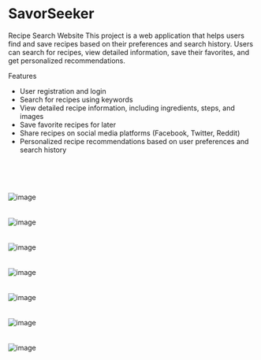 # SavorSeeker
Recipe Search Website
This project is a web application that helps users find and save recipes based on their preferences and search history. Users can search for recipes, view detailed information, save their favorites, and get personalized recommendations.

Features
- User registration and login
- Search for recipes using keywords
- View detailed recipe information, including ingredients, steps, and images
- Save favorite recipes for later
- Share recipes on social media platforms (Facebook, Twitter, Reddit)
- Personalized recipe recommendations based on user preferences and search history





<br>
<br>
<br>

![image](https://github.com/jnxtech/SavorSeeker/assets/119785977/f31d9e28-a675-4d3d-bf15-e374a965e84a)
<br>
<br>
<br>
![image](https://github.com/jnxtech/SavorSeeker/assets/119785977/c55636d0-766f-49dc-817b-7daa274f6e27)
<br>
<br>
<br>
![image](https://github.com/jnxtech/SavorSeeker/assets/119785977/db46fa1a-f688-4a66-a2af-3fa0e1ec8bff)
<br>
<br>
<br>
![image](https://github.com/jnxtech/SavorSeeker/assets/119785977/e86da43f-d921-40a0-9c49-f033bc36fbad)
<br>
<br>
<br>
![image](https://github.com/jnxtech/SavorSeeker/assets/119785977/d8f54dbe-3e49-43d5-823f-516e79c47253)
<br>
<br>
<br>
![image](https://github.com/jnxtech/SavorSeeker/assets/119785977/1de646be-b985-4ae3-8355-009d1c348d4a)
<br>
<br>
<br>
![image](https://github.com/jnxtech/SavorSeeker/assets/119785977/cba265f3-627c-4aad-b96e-e892df64a6f5)






